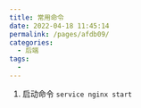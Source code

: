 ```yaml
---
title: 常用命令
date: 2022-04-18 11:45:14
permalink: /pages/afdb09/
categories:
  - 后端
tags:
  - 
---
```


1. 启动命令 `service nginx start`
